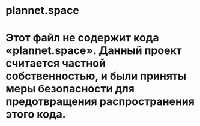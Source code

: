 # plannet.space

<h1>
Этот файл не содержит кода «plannet.space». Данный проект считается частной собственностью, и были приняты меры безопасности для предотвращения распространения этого кода.
</h1>
